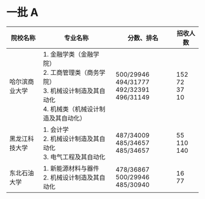 # 一批 A
| 院校名称       | 专业名称                                                                                                                          | 分数、排名                                                   | 招收人数                          |
|----------------|-----------------------------------------------------------------------------------------------------------------------------------|--------------------------------------------------------------|-----------------------------------|
| 哈尔滨商业大学 | 1. 金融学类（金融学院）<br />2. 工商管理类（商务学院）<br /> 3. 机械设计制造及其自动化 <br /> 4. 机械类（机械设计制造及其自动化） | 500/29946 <br /> 494/31777 <br /> 492/32391 <br /> 496/31149 | 152 <br /> 72 <br /> 37 <br /> 10 |
| 黑龙江科技大学 | 1. 会计学 <br /> 2. 机械设计制造及其自动化 <br /> 3. 电气工程及其自动化                                                           | 487/34009 <br /> 485/34657<br /> 485/34657                   | 55 <br /> 110 <br /> 140          |
| 东北石油大学   | 1. 新能源材料与器件 <br /> 2. 机械设计制造及其自动化                                                                              | 478/36867 <br /> 500/29946 485/30940                                   | 16 <br /> 77                      |

